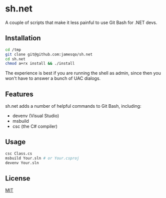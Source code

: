 # sh.net

A couple of scripts that make it less painful to use Git Bash for .NET devs.

## Installation

```bash
cd /tmp
git clone git@github.com:jamesqo/sh.net
cd sh.net
chmod a+rx install && ./install
```

The experience is best if you are running the shell as admin, since then you won't have to answer a bunch of UAC dialogs.

## Features

sh.net adds a number of helpful commands to Git Bash, including:

- devenv (Visual Studio)
- msbuild
- csc (the C# compiler)

## Usage

```bash
csc Class.cs
msbuild Your.sln # or Your.csproj
devenv Your.sln
```

## License

[MIT](LICENSE)
